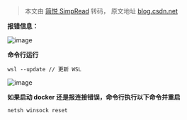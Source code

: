 > 本文由 [简悦 SimpRead](http://ksria.com/simpread/) 转码， 原文地址 [blog.csdn.net](https://blog.csdn.net/qq_43371422/article/details/132491386?spm=1001.2014.3001.5502)

**报错信息：**

![image](https://github.com/user-attachments/assets/caede8c0-2926-43de-b3ad-b5a2dcc7a273)


**命令行运行**

```
wsl --update // 更新 WSL

```

![image](https://github.com/user-attachments/assets/f49d5891-0fd0-4aa9-b9d9-c6a1cc391b8d)


**如果启动 docker 还是报连接错误，命令行执行以下命令并重启**

```
netsh winsock reset

```
